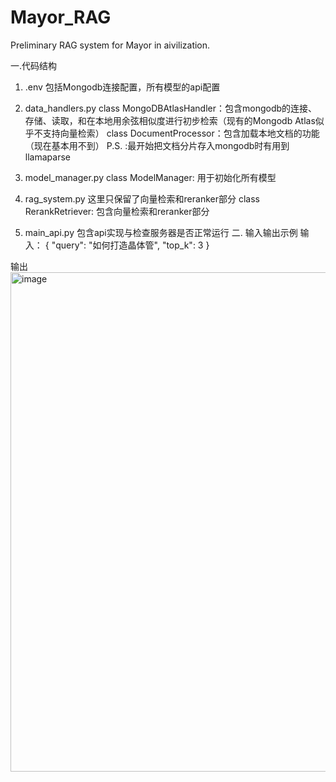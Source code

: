 # Mayor_RAG
Preliminary RAG system for Mayor in aivilization.

一.代码结构
1. .env
包括Mongodb连接配置，所有模型的api配置

2. data_handlers.py
  class MongoDBAtlasHandler：包含mongodb的连接、存储、读取，和在本地用余弦相似度进行初步检索（现有的Mongodb Atlas似乎不支持向量检索）
  class DocumentProcessor：包含加载本地文档的功能（现在基本用不到）
  P.S. :最开始把文档分片存入mongodb时有用到llamaparse 

3. model_manager.py
class ModelManager: 用于初始化所有模型

4. rag_system.py
这里只保留了向量检索和reranker部分
class RerankRetriever: 包含向量检索和reranker部分
5. main_api.py
包含api实现与检查服务器是否正常运行
二. 输入输出示例
输入：
  {
    "query": "如何打造晶体管",
    "top_k": 3
  }

输出
<img width="1030" height="799" alt="image" src="https://github.com/user-attachments/assets/1ee914b5-1947-4015-8963-7a838db8a4c2" />
